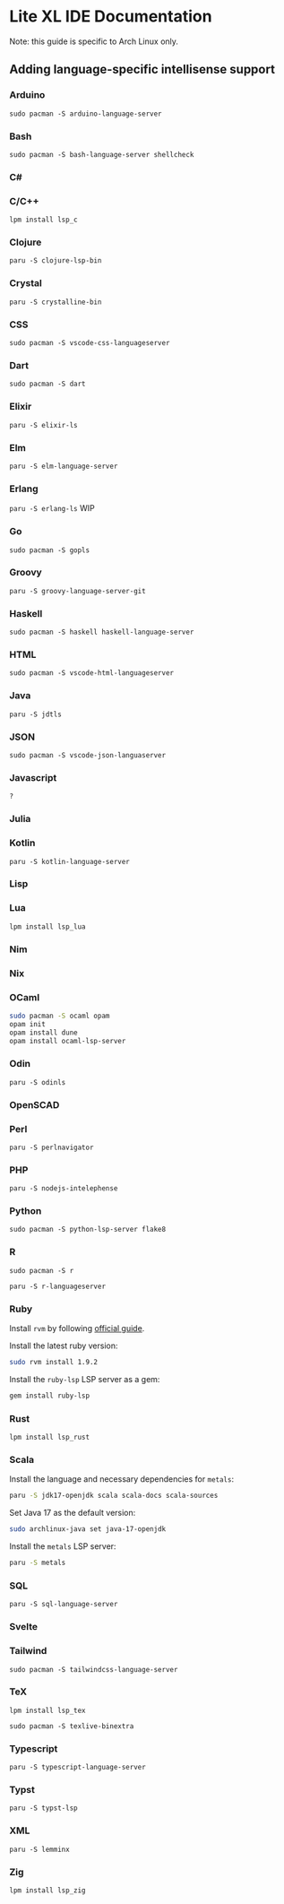 # Lite XL IDE Documentation
Note: this guide is specific to Arch Linux only.

## Adding language-specific intellisense support

### Arduino

`sudo pacman -S arduino-language-server`

### Bash

`sudo pacman -S bash-language-server shellcheck`

### C#

### C/C++

`lpm install lsp_c`

### Clojure

`paru -S clojure-lsp-bin`

### Crystal

`paru -S crystalline-bin`

### CSS

`sudo pacman -S vscode-css-languageserver`

### Dart

`sudo pacman -S dart`

### Elixir

`paru -S elixir-ls`

### Elm

`paru -S elm-language-server`

### Erlang

`paru -S erlang-ls` WIP

### Go

`sudo pacman -S gopls`

### Groovy

`paru -S groovy-language-server-git`

### Haskell

`sudo pacman -S haskell haskell-language-server`

### HTML

`sudo pacman -S vscode-html-languageserver`

### Java

`paru -S jdtls`

### JSON

`sudo pacman -S vscode-json-languaserver`

### Javascript

`?`

### Julia

### Kotlin

`paru -S kotlin-language-server`

### Lisp

### Lua

`lpm install lsp_lua`

### Nim

### Nix

### OCaml

```sh
sudo pacman -S ocaml opam
opam init
opam install dune
opam install ocaml-lsp-server
```

### Odin

`paru -S odinls`

### OpenSCAD

### Perl

`paru -S perlnavigator`

### PHP

`paru -S nodejs-intelephense`

### Python

`sudo pacman -S python-lsp-server flake8`

### R
`sudo pacman -S r`

`paru -S r-languageserver`

### Ruby

Install `rvm` by following [official guide](https://wiki.archlinux.org/title/RVM).

Install the latest ruby version:
```sh
sudo rvm install 1.9.2
```

Install the `ruby-lsp` LSP server as a gem:
```sh
gem install ruby-lsp
```

### Rust

`lpm install lsp_rust`

### Scala

Install the language and necessary dependencies for `metals`:
```sh
paru -S jdk17-openjdk scala scala-docs scala-sources
```

Set Java 17 as the default version:
```sh
sudo archlinux-java set java-17-openjdk
```

Install the `metals` LSP server:
```sh
paru -S metals
```

### SQL

`paru -S sql-language-server`

### Svelte

### Tailwind

`sudo pacman -S tailwindcss-language-server`

### TeX

`lpm install lsp_tex`

`sudo pacman -S texlive-binextra`

### Typescript

`paru -S typescript-language-server`

### Typst

`paru -S typst-lsp`

### XML

`paru -S lemminx`

### Zig

`lpm install lsp_zig`
